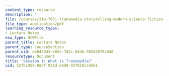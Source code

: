 ```yaml
---
content_type: resource
description: ''
file: /courses/21w-763j-transmedia-storytelling-modern-science-fiction-spring-2014/52fb19588ddf931de8d9927810ca3b61_MIT21W_763JS14_Session_1.pdf
file_type: application/pdf
learning_resource_types:
- Lecture Notes
ocw_type: OCWFile
parent_title: Lecture Notes
parent_type: CourseSection
parent_uid: ee843043-e02c-7d2c-64db-305d3079a948
resourcetype: Document
title: 'Session 1: What is Transmedia?'
uid: 52fb1958-8ddf-931d-e8d9-927810ca3b61
---
```

